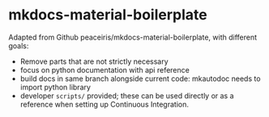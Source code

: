 # mkdocs-material-boilerplate

Adapted from Github peaceiris/mkdocs-material-boilerplate, with different goals:

- Remove parts that are not strictly necessary
- focus on python documentation with api reference
- build docs in same branch alongside current code: mkautodoc needs to import python library
- developer `scripts/` provided; these can be used directly or as a reference when setting up Continuous Integration.

